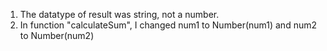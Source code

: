 1. The datatype of result was string, not a number. 
2. In function "calculateSum", I changed num1 to Number(num1) and num2 to Number(num2)
